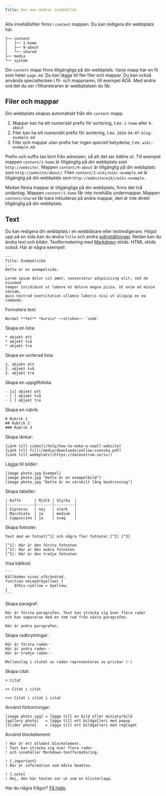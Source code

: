 ```yaml
---
Title: Hur man ändrar innehållet
---
```

Alla innehållsfiler finns i `content` mappen. Du kan redigera din webbplats här.

``` box-drawing {aria-hidden=true}
├── content
│   ├── 1-home
│   ├── 9-about
│   └── shared
├── media
└── system
```

Din `content` mapp finns tillgängliga på din webbplats. Varje mapp har en fil som heter `page.md`. Du kan lägga till fler filer och mappar. Du kan också använda specialtecken i fil- och mappnamn, till exempel ÄÖÅ. Med andra ord det du ser i filhanteraren är webbplatsen du får.

## Filer och mappar

Din webbplats skapas automatiskt från din `content` mapp: 

1. Mappar kan ha ett numeriskt prefix för sortering, t.ex. `1-home` eller `9-about`
2. Filer kan ha ett numeriskt prefix för sortering, t.ex. `2020-04-07-blog-example.md`
3. Filer och mappar utan prefix har ingen speciell betydelse, t.ex. `wiki-example.md`

Prefix och suffix tas bort från adressen, så att det ser bättre ut. Till exempel mappen `content/1-home` är tillgänglig på din webbplats som `http://website/`. Mappen `content/9-about` är tillgänglig på din webbplats som `http://website/about/`. Filen `content/2-wiki/wiki-example.md` är tillgänglig på din webbplats som `http://website/wiki/wiki-example`.

Medan flesta mappar är tillgängliga på din webbplats, finns det två undantag. Mappen `content/1-home` får inte innehålla undermappar. Mappen `content/shared` får bara inkluderas på andra mappar, den är inte direkt tillgänglig på din webbplats.

## Text

Du kan redigera din webbplats i en webbläsare eller textredigerare. Högst upp på en sida kan du ändra `Title` och andra [sidinställningar](how-to-change-the-system#sidinställningar). Nedan kan du ändra text och bilder. Textformatering med [Markdown](https://github.com/annaesvensson/yellow-markdown/tree/main/README-sv.md) stöds. HTML stöds också. Här är några exempel:

    ---
    Title: Exempelsida
    ---
    Detta är en exempelsida.

    Lorem ipsum dolor sit amet, consectetur adipisicing elit, sed do eiusmod 
    tempor incididunt ut labore et dolore magna pizza. Ut enim ad minim veniam, 
    quis nostrud exercitation ullamco laboris nisi ut aliquip ex ea commodo. 

Formatera text:

    Normal **fet** *kursiv* ~~struken~~ `code`

Skapa en lista:

    * objekt ett
    * objekt två
    * objekt tre

Skapa en sorterad lista:

    1. objekt ett
    2. objekt två
    3. objekt tre

Skapa en uppgiftslista:

    - [x] objekt ett
    - [ ] objekt två
    - [ ] objekt tre

Skapa en rubrik:

    # Rubrik 1
    ## Rubrik 2
    ### Rubrik 3

Skapa länkar:

    [Länk till sidan](/help/how-to-make-a-small-website)
    [Länk till fil](/media/downloads/yellow-svenska.pdf)
    [Länk till webbplats](https://datenstrom.se/sv/)

Lägga till bilder:

    [image photo.jpg Exempel]
    [image photo.jpg "Detta är en exempelbild"]
    [image photo.jpg "Detta är en särskilt lång beskrivning"]

Skapa tabeller:

    | Kaffe      | Mjölk | Styrka  |
    |------------|-------|---------|
    | Espresso   | nej   | stark   |
    | Macchiato  | ja    | medium  |
    | Cappuccino | ja    | svag    |

Skapa fotnoter:

    Text med en fotnot[^1] och några fler fotnoter.[^2] [^3]
    
    [^1]: Här är den första fotnoten
    [^2]: Här är den andra fotnoten
    [^3]: Här är den tredje fotnoten

Visa källkod:

    ```
    Källkoden visas oförändrad.
    function onLoad($yellow) {
        $this->yellow = $yellow;
    }
    ```

Skapa paragraf:

    Här är första paragrafen. Text kan sträcka sig över flera rader
    och kan separeras med en tom rad från nästa paragrafen.

    Här är andra paragrafen. 

Skapa radbrytningar:

    Här är första raden⋅⋅
    Här är andra raden⋅⋅
    Här är tredje raden⋅⋅
    
    Mellanslag i slutet av raden representeras av prickar (⋅)

Skapa citat:

    > Citat
    
    >> Citat i citat
    
    >>> Citat i citat i citat

Använd förkortningar:

    [image photo.jpg] = lägga till en bild eller miniatyrbild
    [gallery photo]   = lägga till ett bildgalleri med popup
    [slider photo]    = lägga till ett bildgalleri med reglaget

Använd blockelement:

    ! Här är ett allmänt blockelement.
    ! Text kan sträcka sig över flera rader
    ! och innehåller Markdown-textformatering.

    ! {.important}
    ! Här är information som måste beaktas.

    ! {.note}
    ! Hej, den här texten ser ut som en klisterlapp.

Har du några frågor? [Få hjälp](.).
